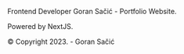 Frontend Developer Goran Sačić - Portfolio Website.

Powered by NextJS.

© Copyright 2023. - Goran Sačić
